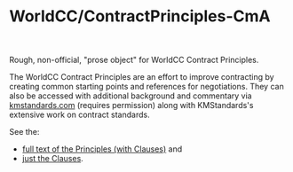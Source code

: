 # WorldCC/ContractPrinciples-CmA<br><br>

Rough, non-official, "prose object" for WorldCC Contract Principles. <br>

The WorldCC Contract Principles are an effort to improve contracting by creating common starting points and references for negotiations.  They can also be accessed with additional background and commentary via <a href="http://www.kmstandards.com">kmstandards.com</a> (requires permission) along with KMStandards's extensive work on contract standards.<br>

See the: <ul><li><a href="http://source.commonaccord.org/i.php?v=d&f=G/WorldCC/ContractPrinciples-CmA/Principle/0.md">full text of the Principles (with Clauses)</a> and <li><a href="http://source.commonaccord.org/i.php?v=d&f=G/WorldCC/ContractPrinciples-CmA/Principle/0.md">just the Clauses</a>.</ul>


